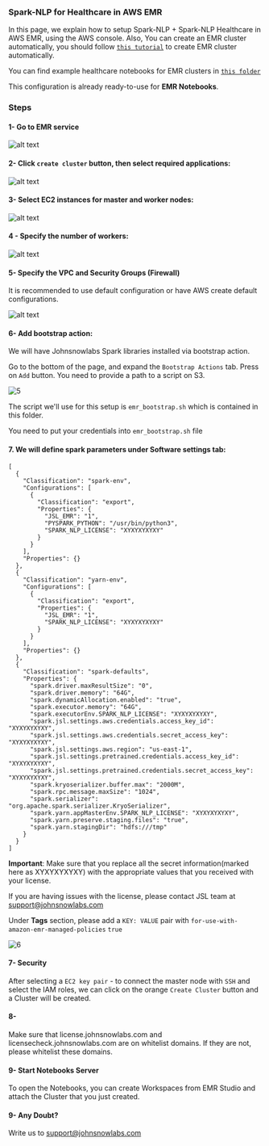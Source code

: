 ### Spark-NLP for Healthcare in AWS EMR

In this page, we explain how to setup Spark-NLP + Spark-NLP Healthcare in AWS EMR, using the AWS console. Also, You can create an EMR cluster automatically, you should follow [`this tutorial`](https://github.com/JohnSnowLabs/johnsnowlabs/blob/main/notebooks/create_emr_cluster.ipynb) to create EMR cluster automatically.

You can find example healthcare notebooks for EMR clusters in [`this folder`](https://github.com/JohnSnowLabs/spark-nlp-workshop/tree/master/products/emr/healthcare)

This configuration is already ready-to-use for **EMR Notebooks**.

### Steps
#### 1- Go to EMR service

![alt text](image-1.png)

#### 2- Click `create cluster` button, then select required applications:

![alt text](image.png)


#### 3-  Select EC2 instances for master and worker nodes:

![alt text](image-2.png)

#### 4 - Specify the number of workers:

![alt text](image-3.png)

#### 5- Specify the VPC and Security Groups (Firewall)
It is recommended to use default configuration or have AWS create default configurations.

![alt text](image-4.png)


#### 6- Add bootstrap action:
We will have Johnsnowlabs Spark libraries installed via bootstrap action.

Go to the bottom of the page, and expand the `Bootstrap Actions` tab. Press on `Add` button. You need to provide a path to a script on S3.

![5](https://github.com/JohnSnowLabs/spark-nlp-workshop/assets/72014272/05c3931c-16f7-47ad-b135-2612e85b3de4)


The script we'll use for this setup is `emr_bootstrap.sh` which is contained in this folder.


You need to put your credentials into `emr_bootstrap.sh` file <br/>

#### 7. We will define spark parameters under Software settings tab:

```
[
  {
    "Classification": "spark-env",
    "Configurations": [
      {
        "Classification": "export",
        "Properties": {
          "JSL_EMR": "1",
          "PYSPARK_PYTHON": "/usr/bin/python3",
          "SPARK_NLP_LICENSE": "XYXYXYXYXY"
        }
      }
    ],
    "Properties": {}
  },
  {
    "Classification": "yarn-env",
    "Configurations": [
      {
        "Classification": "export",
        "Properties": {
          "JSL_EMR": "1",
          "SPARK_NLP_LICENSE": "XYXYXYXYXY"
        }
      }
    ],
    "Properties": {}
  },
  {
    "Classification": "spark-defaults",
    "Properties": {
      "spark.driver.maxResultSize": "0",
      "spark.driver.memory": "64G",
      "spark.dynamicAllocation.enabled": "true",
      "spark.executor.memory": "64G",
      "spark.executorEnv.SPARK_NLP_LICENSE": "XYXYXYXYXY",
      "spark.jsl.settings.aws.credentials.access_key_id": "XYXYXYXYXY",
      "spark.jsl.settings.aws.credentials.secret_access_key": "XYXYXYXYXY",
      "spark.jsl.settings.aws.region": "us-east-1",
      "spark.jsl.settings.pretrained.credentials.access_key_id": "XYXYXYXYXY",
      "spark.jsl.settings.pretrained.credentials.secret_access_key": "XYXYXYXYXY",
      "spark.kryoserializer.buffer.max": "2000M",
      "spark.rpc.message.maxSize": "1024",
      "spark.serializer": "org.apache.spark.serializer.KryoSerializer",
      "spark.yarn.appMasterEnv.SPARK_NLP_LICENSE": "XYXYXYXYXY",
      "spark.yarn.preserve.staging.files": "true",
      "spark.yarn.stagingDir": "hdfs:///tmp"
    }
  }
]
```
**__Important__**:
Make sure that you replace all the secret information(marked here as XYXYXYXYXY) with the appropriate values that you received with your license.<br/> 

If you are having issues with the license, please contact JSL team at support@johnsnowlabs.com


Under **Tags** section, please add a `KEY: VALUE` pair with `for-use-with-amazon-emr-managed-policies` `true`

![6](https://github.com/JohnSnowLabs/spark-nlp-workshop/assets/72014272/0f03d691-1681-4c94-a6f0-7a62ec4605f2)


#### 7- Security
After selecting a `EC2 key pair` - to connect the master node with `SSH` and select the IAM roles, we can click on the orange `Create Cluster` button and a Cluster will be created.

#### 8-
Make sure that license.johnsnowlabs.com and licensecheck.johnsnowlabs.com are on whitelist domains. If they are not, please whitelist these domains.

#### 9- Start Notebooks Server

To open the Notebooks, you can create Workspaces from EMR Studio and attach the Cluster that you just created.

#### 9- Any Doubt?
Write us to support@johnsnowlabs.com
